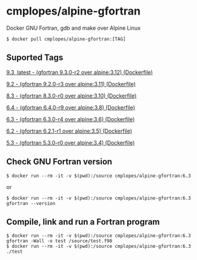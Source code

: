 # cmplopes/alpine-gfortran
Docker GNU Fortran, gdb and make over Alpine Linux

```
$ docker pull cmplopes/alpine-gfortran:[TAG]
```

## Suported Tags

[9.3, latest - (gfortran 9.3.0-r2 over alpine:3.12) (Dockerfile)](https://github.com/cmplopes/alpine-gfortran/blob/master/9.3/Dockerfile)

[9.2 - (gfortran 9.2.0-r3 over alpine:3.11) (Dockerfile)](https://github.com/cmplopes/alpine-gfortran/blob/master/9.2/Dockerfile)

[8.3 - (gfortran 8.3.0-r0 over alpine:3.10) (Dockerfile)](https://github.com/cmplopes/alpine-gfortran/blob/master/8.3/Dockerfile)

[6.4 - (gfortran 6.4.0-r9 over alpine:3.8) (Dockerfile)](https://github.com/cmplopes/alpine-gfortran/blob/master/6.4/Dockerfile)

[6.3 - (gfortran 6.3.0-r4 over alpine:3.6) (Dockerfile)](https://github.com/cmplopes/alpine-gfortran/blob/master/6.3/Dockerfile)

[6.2 - (gfortran 6.2.1-r1 over alpine:3.5) (Dockerfile)](https://github.com/cmplopes/alpine-gfortran/blob/master/6.2/Dockerfile)

[5.3 - (gfortran 5.3.0-r0 over alpine:3.4) (Dockerfile)](https://github.com/cmplopes/alpine-gfortran/blob/master/5.3/Dockerfile)


## Check GNU Fortran version
```
$ docker run --rm -it -v $(pwd):/source cmplopes/alpine-gfortran:6.3
```
or
```
$ docker run --rm -it -v $(pwd):/source cmplopes/alpine-gfortran:6.3 gfortran --version
```

## Compile, link and run a Fortran program
```
$ docker run --rm -it -v $(pwd):/source cmplopes/alpine-gfortran:6.3 gfortran -Wall -o test /source/test.f90
$ docker run --rm -it -v $(pwd):/source cmplopes/alpine-gfortran:6.3 ./test
```

